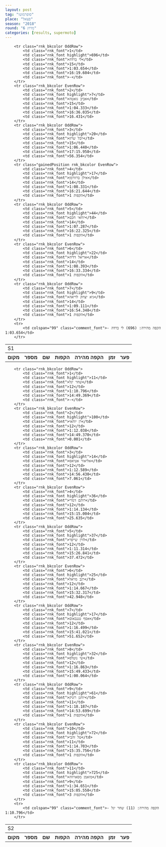 ```yaml
---
layout: post
tag: "סופרמוטו"
place: "פצאל"
season: "2018"
round: "מרוץ 6"
categories: [results, supermoto]
---
```

<table class="line_color">
        <tr>
            <td colspan="99" class="title_font">S1</td>
        </tr>
        <tr class="rnkh_bkcolor">
            <th class="rnkh_font Id_Position">מקום</th>
            <th class="rnkh_font Id_Numero">מספר</th>
            <th class="rnkh_font Id_Nom">שם</th>
            <th class="rnkh_font Id_NbTour">הקפות</th>
            <th class="rnkh_font Id_MeilleurTour">הקפה מהירה</th>
            <th class="rnkh_font Id_TpsCumule">זמן</th>
            <th class="rnkh_font Id_Ecart1erCategorie">פער</th>
        </tr>

        <tr class="rnk_bkcolor OddRow">
            <td class="rnk_font">1</td>
            <td class="rnk_font highlight">696</td>
            <td class="rnk_font">לי ברדה</td>
            <td class="rnk_font">15</td>
            <td class="rnk_font">1:03.654</td>
            <td class="rnk_font">16:19.604</td>
            <td class="rnk_font">-</td>
        </tr>
        <tr class="rnk_bkcolor EvenRow">
            <td class="rnk_font">2</td>
            <td class="rnk_font highlight">7</td>
            <td class="rnk_font">אביב גואטה</td>
            <td class="rnk_font">15</td>
            <td class="rnk_font">1:04.333</td>
            <td class="rnk_font">16:36.035</td>
            <td class="rnk_font">16.431</td>
        </tr>
        <tr class="rnk_bkcolor OddRow">
            <td class="rnk_font">3</td>
            <td class="rnk_font highlight">20</td>
            <td class="rnk_font">יובל שרון</td>
            <td class="rnk_font">15</td>
            <td class="rnk_font">1:06.440</td>
            <td class="rnk_font">17:15.958</td>
            <td class="rnk_font">56.354</td>
        </tr>
        <tr class="gainedPosition rnk_bkcolor EvenRow">
            <td class="rnk_font">4</td>
            <td class="rnk_font highlight">17</td>
            <td class="rnk_font">אילן ברוורמן</td>
            <td class="rnk_font">14</td>
            <td class="rnk_font">1:08.331</td>
            <td class="rnk_font">16:21.644</td>
            <td class="rnk_font">1 הקפות</td>
        </tr>
        <tr class="rnk_bkcolor OddRow">
            <td class="rnk_font">5</td>
            <td class="rnk_font highlight">44</td>
            <td class="rnk_font">יוחאי חכם</td>
            <td class="rnk_font">14</td>
            <td class="rnk_font">1:07.287</td>
            <td class="rnk_font">16:22.325</td>
            <td class="rnk_font">1 הקפות</td>
        </tr>
        <tr class="rnk_bkcolor EvenRow">
            <td class="rnk_font">6</td>
            <td class="rnk_font highlight">22</td>
            <td class="rnk_font">אריאל דדיה</td>
            <td class="rnk_font">14</td>
            <td class="rnk_font">1:08.393</td>
            <td class="rnk_font">16:33.334</td>
            <td class="rnk_font">1 הקפות</td>
        </tr>
        <tr class="rnk_bkcolor OddRow">
            <td class="rnk_font">7</td>
            <td class="rnk_font highlight">9</td>
            <td class="rnk_font">גיא יצחק לריאה</td>
            <td class="rnk_font">14</td>
            <td class="rnk_font">1:09.111</td>
            <td class="rnk_font">16:54.348</td>
            <td class="rnk_font">1 הקפות</td>
        </tr>
        <tr>
            <td colspan="99" class="comment_font">הקפה מהירה: (696) לי ברדה - 1:03.654</td>
        </tr>
</table>
<table class="line_color">
        <tr>
            <td colspan="99" class="title_font">S2</td>
        </tr>
        <tr class="rnkh_bkcolor">
            <th class="rnkh_font Id_Position">מקום</th>
            <th class="rnkh_font Id_Numero">מספר</th>
            <th class="rnkh_font Id_Nom">שם</th>
            <th class="rnkh_font Id_NbTour">הקפות</th>
            <th class="rnkh_font Id_MeilleurTour">הקפה מהירה</th>
            <th class="rnkh_font Id_TpsCumule">זמן</th>
            <th class="rnkh_font Id_Ecart1erCategorie">פער</th>
        </tr>

        <tr class="rnk_bkcolor OddRow">
            <td class="rnk_font">1</td>
            <td class="rnk_font highlight">11</td>
            <td class="rnk_font">שחר יגל</td>
            <td class="rnk_font">12</td>
            <td class="rnk_font">1:10.796</td>
            <td class="rnk_font">14:49.369</td>
            <td class="rnk_font">-</td>
        </tr>
        <tr class="rnk_bkcolor EvenRow">
            <td class="rnk_font">2</td>
            <td class="rnk_font highlight">100</td>
            <td class="rnk_font">רן יוחאי</td>
            <td class="rnk_font">12</td>
            <td class="rnk_font">1:12.038</td>
            <td class="rnk_font">14:49.370</td>
            <td class="rnk_font">0.001</td>
        </tr>
        <tr class="rnk_bkcolor OddRow">
            <td class="rnk_font">3</td>
            <td class="rnk_font highlight">14</td>
            <td class="rnk_font">אליאור אטיאס</td>
            <td class="rnk_font">12</td>
            <td class="rnk_font">1:12.589</td>
            <td class="rnk_font">14:56.430</td>
            <td class="rnk_font">7.061</td>
        </tr>
        <tr class="rnk_bkcolor EvenRow">
            <td class="rnk_font">4</td>
            <td class="rnk_font highlight">36</td>
            <td class="rnk_font">רותם דמרי</td>
            <td class="rnk_font">12</td>
            <td class="rnk_font">1:14.134</td>
            <td class="rnk_font">15:15.004</td>
            <td class="rnk_font">25.635</td>
        </tr>
        <tr class="rnk_bkcolor OddRow">
            <td class="rnk_font">5</td>
            <td class="rnk_font highlight">37</td>
            <td class="rnk_font">לורן שייפר</td>
            <td class="rnk_font">12</td>
            <td class="rnk_font">1:11.314</td>
            <td class="rnk_font">15:26.841</td>
            <td class="rnk_font">37.472</td>
        </tr>
        <tr class="rnk_bkcolor EvenRow">
            <td class="rnk_font">6</td>
            <td class="rnk_font highlight">25</td>
            <td class="rnk_font">רגב מויאל</td>
            <td class="rnk_font">12</td>
            <td class="rnk_font">1:14.667</td>
            <td class="rnk_font">15:32.317</td>
            <td class="rnk_font">42.948</td>
        </tr>
        <tr class="rnk_bkcolor OddRow">
            <td class="rnk_font">7</td>
            <td class="rnk_font highlight">17</td>
            <td class="rnk_font">אסף טננבאום</td>
            <td class="rnk_font">12</td>
            <td class="rnk_font">1:16.499</td>
            <td class="rnk_font">15:41.021</td>
            <td class="rnk_font">51.652</td>
        </tr>
        <tr class="rnk_bkcolor EvenRow">
            <td class="rnk_font">8</td>
            <td class="rnk_font highlight">32</td>
            <td class="rnk_font">שי נוטלס</td>
            <td class="rnk_font">12</td>
            <td class="rnk_font">1:16.863</td>
            <td class="rnk_font">15:49.433</td>
            <td class="rnk_font">1:00.064</td>
        </tr>
        <tr class="rnk_bkcolor OddRow">
            <td class="rnk_font">9</td>
            <td class="rnk_font highlight">61</td>
            <td class="rnk_font">יוחנן רזניק</td>
            <td class="rnk_font">11</td>
            <td class="rnk_font">1:18.187</td>
            <td class="rnk_font">14:53.699</td>
            <td class="rnk_font">1 הקפות</td>
        </tr>
        <tr class="rnk_bkcolor EvenRow">
            <td class="rnk_font">10</td>
            <td class="rnk_font highlight">72</td>
            <td class="rnk_font">טל זהבי</td>
            <td class="rnk_font">11</td>
            <td class="rnk_font">1:14.703</td>
            <td class="rnk_font">15:35.756</td>
            <td class="rnk_font">1 הקפות</td>
        </tr>
        <tr class="rnk_bkcolor OddRow">
            <td class="rnk_font">11</td>
            <td class="rnk_font highlight">725</td>
            <td class="rnk_font">מואמן מסארווה</td>
            <td class="rnk_font">9</td>
            <td class="rnk_font">1:34.651</td>
            <td class="rnk_font">15:05.558</td>
            <td class="rnk_font">3 הקפות</td>
        </tr>
        <tr>
            <td colspan="99" class="comment_font">הקפה מהירה: (11) שחר יגל - 1:10.796</td>
        </tr>
</table>
